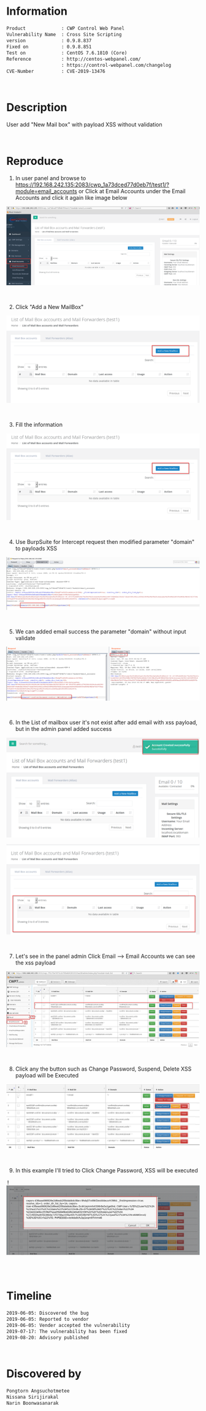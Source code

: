 # Information
```
Product             : CWP Control Web Panel
Vulnerability Name  : Cross Site Scripting
version             : 0.9.8.837
Fixed on            : 0.9.8.851
Test on             : CentOS 7.6.1810 (Core)
Reference           : http://centos-webpanel.com/
                    : https://control-webpanel.com/changelog
CVE-Number          : CVE-2019-13476
```
<br>

# Description

User add "New Mail box" with payload XSS without validation

<br>

# Reproduce

1. In user panel and browse to https://192.168.242.135:2083/cwp_1a73dced77d0eb7f/test1/?module=email_accounts or Click at Email Accounts under the Email Accounts and click it again like image below 

<kbd>![](resources/CVE-2019-13476.md/2019-08-20-10-57-31.png)</kbd>

<br>


2. Click "Add a New MailBox" 

<kbd>![](resources/CVE-2019-13476.md/2019-08-20-10-57-53.png)</kbd>

<br>

3. Fill the information

<kbd>![](resources/CVE-2019-13476.md/2019-08-20-10-58-03.png)</kbd>

<br>

4. Use BurpSuite for Intercept request then modified parameter "domain" to payloads XSS

<kbd>![](resources/CVE-2019-13476.md/2019-08-20-10-58-38.png)</kbd>

<br>

5. We can added email success the parameter "domain" without input validate

<kbd>![](resources/CVE-2019-13476.md/2019-08-20-10-58-52.png)</kbd>

<br>

6. In the List of mailbox user it's not exist after add email with xss payload, but in the admin panel added success

<kbd>![](resources/CVE-2019-13476.md/2019-08-20-10-59-07.png)</kbd>

<kbd>![](resources/CVE-2019-13476.md/2019-08-20-10-59-19.png)</kbd>

<br>

7. Let's see in the panel admin Click Email --> Email Accounts we can see the xss payload

<kbd>![](resources/CVE-2019-13476.md/2019-08-20-10-59-34.png)</kbd>

<br>

8. Click any the button such as Change Password, Suspend, Delete XSS payload will be Executed

<kbd>![](resources/CVE-2019-13476.md/2019-08-20-10-59-50.png)</kbd>

<br>

9. In this example I'll tried to Click Change Password,  XSS will be executed 

<kbd>!![](resources/CVE-2019-13476.md/2019-08-20-11-00-07.png)</kbd>

<br><br>

# Timeline
```
2019-06-05: Discovered the bug
2019-06-05: Reported to vendor
2019-06-05: Vender accepted the vulnerability
2019-07-17: The vulnerability has been fixed
2019-08-20: Advisory published
```

<br>

# Discovered by
```
Pongtorn Angsuchotmetee
Nissana Sirijirakal 
Narin Boonwasanarak
```

